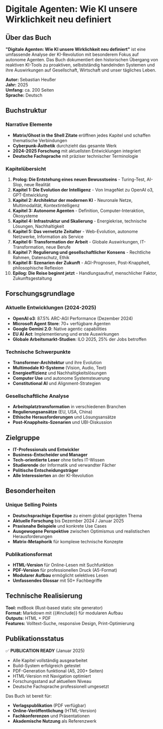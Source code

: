 # Digitale Agenten: Wie KI unsere Wirklichkeit neu definiert

## Über das Buch

**"Digitale Agenten: Wie KI unsere Wirklichkeit neu definiert"** ist eine umfassende Analyse der KI-Revolution mit besonderem Fokus auf autonome Agenten. Das Buch dokumentiert den historischen Übergang von reaktiven KI-Tools zu proaktiven, selbstständig handelnden Systemen und ihre Auswirkungen auf Gesellschaft, Wirtschaft und unser tägliches Leben.

**Autor:** Sebastian Heußer  
**Jahr:** 2025  
**Umfang:** ca. 200 Seiten  
**Sprache:** Deutsch  

## Buchstruktur

### Narrative Elemente
- **Matrix/Ghost in the Shell Zitate** eröffnen jedes Kapitel und schaffen thematische Verbindungen
- **Cyberpunk-Ästhetik** durchzieht das gesamte Werk  
- **2024-2025 Forschung** mit aktuellsten Entwicklungen integriert
- **Deutsche Fachsprache** mit präziser technischer Terminologie

### Kapitelübersicht

1. **Prolog: Die Entstehung eines neuen Bewusstseins** - Turing-Test, AI-Slop, neue Realität
2. **Kapitel 1: Die Evolution der Intelligenz** - Von ImageNet zu OpenAI o3, GPT-Entwicklung  
3. **Kapitel 2: Architektur der modernen KI** - Neuronale Netze, Multimodalität, Kontextintelligenz
4. **Kapitel 3: Autonome Agenten** - Definition, Computer-Interaktion, Ökosysteme
5. **Kapitel 4: Infrastruktur und Skalierung** - Energiekrise, technische Lösungen, Nachhaltigkeit
6. **Kapitel 5: Das vernetzte Zeitalter** - Web-Evolution, autonome Netzwerke, Information als Service
7. **Kapitel 6: Transformation der Arbeit** - Globale Auswirkungen, IT-Transformation, neue Berufe
8. **Kapitel 7: Regulierung und gesellschaftlicher Konsens** - Rechtliche Rahmen, Datenschutz, Ethik
9. **Kapitel 8: Szenarien der Zukunft** - AGI-Prognosen, Post-Knappheit, philosophische Reflexion
10. **Epilog: Die Reise beginnt jetzt** - Handlungsaufruf, menschlicher Faktor, Zukunftsgestaltung

## Forschungsgrundlage

### Aktuelle Entwicklungen (2024-2025)
- **OpenAI o3**: 87.5% ARC-AGI Performance (Dezember 2024)
- **Microsoft Agent Store**: 70+ verfügbare Agenten
- **Google Gemini 2.0**: Native agentic capabilities
- **EU AI Act**: Implementierung und erste Auswirkungen
- **Globale Arbeitsmarkt-Studien**: ILO 2025, 25% der Jobs betroffen

### Technische Schwerpunkte
- **Transformer-Architektur** und ihre Evolution
- **Multimodale KI-Systeme** (Vision, Audio, Text)
- **Energieeffizienz** und Nachhaltigkeitslösungen
- **Computer Use** und autonome Systemsteuerung
- **Constitutional AI** und Alignment-Strategien

### Gesellschaftliche Analyse
- **Arbeitsplatztransformation** in verschiedenen Branchen
- **Regulierungsansätze** (EU, USA, China)
- **Ethische Herausforderungen** und Lösungsansätze
- **Post-Knappheits-Szenarien** und UBI-Diskussion

## Zielgruppe

- **IT-Professionals und Entwickler**
- **Business-Entscheider und Manager** 
- **Tech-orientierte Leser** ohne tiefes IT-Wissen
- **Studierende** der Informatik und verwandter Fächer
- **Politische Entscheidungsträger**
- **Alle Interessierten** an der KI-Revolution

## Besonderheiten

### Unique Selling Points
- **Deutschsprachige Expertise** zu einem global geprägten Thema
- **Aktuelle Forschung** bis Dezember 2024 / Januar 2025
- **Praxisnahe Beispiele** und konkrete Use Cases
- **Ausgewogene Perspektive** zwischen Optimismus und realistischen Herausforderungen
- **Matrix-Metaphorik** für komplexe technische Konzepte

### Publikationsformat
- **HTML-Version** für Online-Lesen mit Suchfunktion
- **PDF-Version** für professionellen Druck (A5-Format)
- **Modularer Aufbau** ermöglicht selektives Lesen
- **Umfassendes Glossar** mit 50+ Fachbegriffe

## Technische Realisierung

**Tool:** mdBook (Rust-based static site generator)  
**Format:** Markdown mit {{#include}} für modularen Aufbau  
**Outputs:** HTML + PDF  
**Features:** Volltext-Suche, responsive Design, Print-Optimierung  

## Publikationsstatus

✅ **PUBLICATION READY** (Januar 2025)

- Alle Kapitel vollständig ausgearbeitet
- Build-System erfolgreich getestet  
- PDF-Generation funktional (A5, 200+ Seiten)
- HTML-Version mit Navigation optimiert
- Forschungsstand auf aktuellem Niveau
- Deutsche Fachsprache professionell umgesetzt

Das Buch ist bereit für:
- **Verlagspublikation** (PDF verfügbar)
- **Online-Veröffentlichung** (HTML-Version)  
- **Fachkonferenzen** und Präsentationen
- **Akademische Nutzung** als Referenzwerk